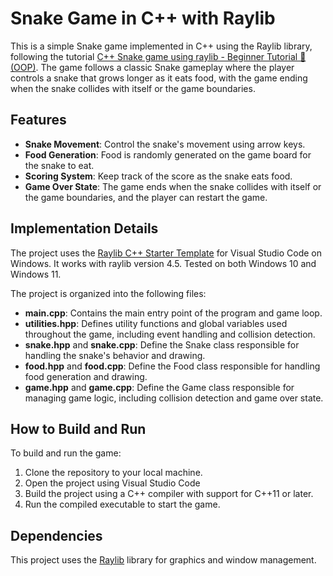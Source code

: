 # Snake Game in C++ with Raylib

This is a simple Snake game implemented in C++ using the Raylib library, following the tutorial [C++ Snake game using raylib - Beginner Tutorial 🐍 (OOP)](https://youtu.be/LGqsnM_WEK4?si=MyETqGzHuvCYxsXE). The game follows a classic Snake gameplay where the player controls a snake that grows longer as it eats food, with the game ending when the snake collides with itself or the game boundaries.

## Features

- **Snake Movement**: Control the snake's movement using arrow keys.
- **Food Generation**: Food is randomly generated on the game board for the snake to eat.
- **Scoring System**: Keep track of the score as the snake eats food.
- **Game Over State**: The game ends when the snake collides with itself or the game boundaries, and the player can restart the game.

## Implementation Details

The project uses the [Raylib C++ Starter Template](https://github.com/educ8s/Raylib-CPP-Starter-Template-for-VSCODE) for Visual Studio Code on Windows.
It works with raylib version 4.5. Tested on both Windows 10 and Windows 11.

The project is organized into the following files:

- **main.cpp**: Contains the main entry point of the program and game loop.
- **utilities.hpp**: Defines utility functions and global variables used throughout the game, including event handling and collision detection.
- **snake.hpp** and **snake.cpp**: Define the Snake class responsible for handling the snake's behavior and drawing.
- **food.hpp** and **food.cpp**: Define the Food class responsible for handling food generation and drawing.
- **game.hpp** and **game.cpp**: Define the Game class responsible for managing game logic, including collision detection and game over state.

## How to Build and Run

To build and run the game:

1. Clone the repository to your local machine.
2. Open the project using Visual Studio Code
3. Build the project using a C++ compiler with support for C++11 or later.
4. Run the compiled executable to start the game.

## Dependencies

This project uses the [Raylib](https://www.raylib.com/) library for graphics and window management.
